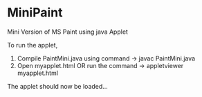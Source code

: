 # MiniPaint
Mini Version of MS Paint using java Applet


To run the applet, 
  1. Compile PaintMini.java using command -> javac PaintMini.java
  2. Open myapplet.html OR run the command -> appletviewer myapplet.html
  
  The applet should now be loaded...
